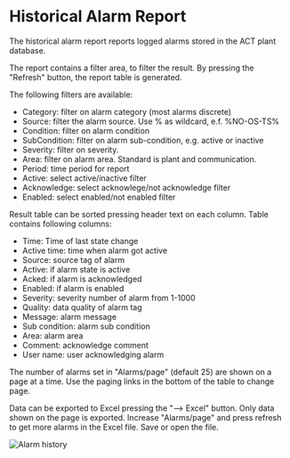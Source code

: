 # Historical Alarm Report

The historical alarm report reports logged alarms stored in the ACT plant database.

The report contains a filter area, to filter the result. By pressing the "Refresh" button, the report table is generated.

The following filters are available:

* Category: filter on alarm category (most alarms discrete)
* Source: filter the alarm source. Use % as wildcard, e.f. %NO-OS-TS%
* Condition: filter on alarm condition
* SubCondition: filter on alarm sub-condition, e.g. active or inactive
* Severity: filter on severity.
* Area: filter on alarm area. Standard is plant and communication.
* Period: time period for report
* Active: select active/inactive filter
* Acknowledge: select acknowlege/not acknowledge filter
* Enabled: select enabled/not enabled filter

Result table can be sorted pressing header text on each column. Table contains following columns:

* Time: Time of last state change
* Active time: time when alarm got active
* Source: source tag of alarm
* Active: if alarm state is active
* Acked: if alarm is acknowledged
* Enabled: if alarm is enabled
* Severity: severity number of alarm from 1-1000
* Quality: data quality of alarm tag
* Message: alarm message
* Sub condition: alarm sub condition
* Area: alarm area
* Comment: acknowledge comment
* User name: user acknowledging alarm

The number of alarms set in "Alarms/page" (default 25) are shown on a page at a time. Use the paging links in the bottom of the table to change page.

Data can be exported to Excel pressing the "--> Excel" button. Only data shown on the page is exported. Increase "Alarms/page" and press refresh to get more alarms in the Excel file. Save or open the file.

![Alarm history](../img/alarmhistory.png) 